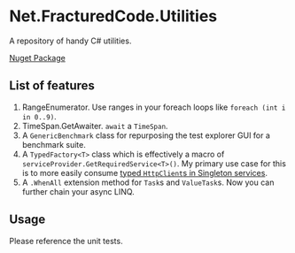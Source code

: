 # Net.FracturedCode.Utilities

A repository of handy C# utilities.

[Nuget Package](https://www.nuget.org/packages/Net.FracturedCode.Utilities/)

## List of features

1. RangeEnumerator. Use ranges in your foreach loops like `foreach (int i in 0..9)`.
2. TimeSpan.GetAwaiter. `await` a `TimeSpan`.
3. A `GenericBenchmark` class for repurposing the test explorer GUI for a benchmark suite.
4. A `TypedFactory<T>` class which is effectively a macro of `serviceProvider.GetRequiredService<T>()`. 
My primary use case for this is to more easily consume [typed `HttpClient`s in Singleton services](https://learn.microsoft.com/en-us/dotnet/core/extensions/httpclient-factory#avoid-typed-clients-in-singleton-services).
5. A `.WhenAll` extension method for `Task`s and `ValueTask`s. Now you can 
   further chain your async LINQ.

## Usage

Please reference the unit tests.
